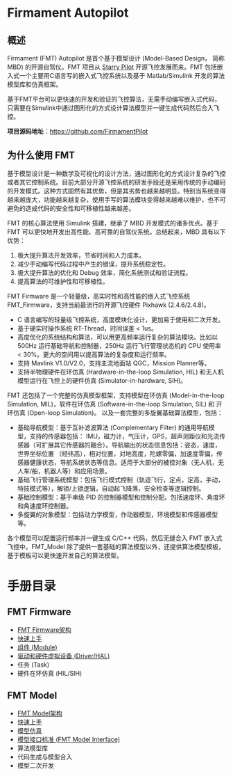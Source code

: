 # Firmament Autopilot

## 概述
Firmament (FMT) Autopilot 是首个基于模型设计 (Model-Based Design， 简称MBD) 的开源自驾仪。FMT 项目从 [Starry Pilot](https://github.com/JcZou/StarryPilot) 开源飞控发展而来。FMT 包括嵌入式一个主要用C语言写的嵌入式飞控系统以及基于 Matlab/Simulink 开发的算法模型库和仿真框架。

基于FMT平台可以更快速的开发和验证的飞控算法，无需手动编写嵌入式代码，只需要在Simulink中通过图形化的方式设计算法模型并一键生成代码然后合入飞控。

**项目源码地址**：https://github.com/FirmamentPilot

## 为什么使用 FMT
基于模型设计是一种数学及可视化的设计方法，通过图形化的方式设计复杂的飞控或者其它控制系统。目前大部分开源飞控系统的研发手段还是采用传统的手动编码的开发模式。这种方式固然有其优势，但是其劣势也越来越明显。特别当系统变得越来越庞大，功能越来越复杂，使用手写的算法模块变得越来越难以维护，也不可避免的造成代码的安全性和可移植性越来越差。

FMT 的核心算法使用 Simulink 搭建，继承了 MBD 开发模式的诸多优点。基于 FMT 可以更快地开发出高性能、高可靠的自驾仪系统。总结起来，MBD 具有以下优势：

1. 极大提升算法开发效率，节省时间和人力成本。
2. 减少手动编写代码过程中产生的错误，提升系统稳定性。
3. 极大提升算法的优化和 Debug 效率，简化系统测试和验证流程。
4. 提高算法的可维护性和可移植性。

FMT Firmware 是一个轻量级，高实时性和高性能的嵌入式飞控系统 FMT_Firmware，支持当前最流行的开源飞控硬件 Pixhawk (2.4.6/2.4.8)。

- C 语言编写的轻量级飞控系统，高度模块化设计，更加易于使用和二次开发。
- 基于硬实时操作系统 RT-Thread，时间误差 < 1us。
- 高度优化的系统结构和算法，可以用更高频率运行复杂的算法模块。比如以 500Hz 运行基础导航和控制器，250Hz 运行飞行管理状态机的 CPU 使用率 < 30%。更大的空间用以提高算法的复杂度和运行频率。
- 支持 Mavlink V1.0/V2.0，支持主流地面站 QGC，Mission Planner等。
- 支持半物理硬件在环仿真 (Hardware-in-the-loop Simulation, HIL) 和无人机模型运行在飞控上的硬件仿真 (Simulator-in-hardware, SIH)。

FMT 还包括了一个完整的仿真模型框架，支持模型在环仿真 (Model-in-the-loop Simulation, MIL)，软件在环仿真 (Software-in-the-loop Simulation, SIL) 和 开环仿真 (Open-loop Simulation)。 以及一套完整的多旋翼基础算法模型，包括：

- 基础导航模型：基于互补滤波算法 (Complementary Filter) 的通用导航模型，支持的传感器包括： IMU，磁力计，气压计，GPS，超声测距仪和光流传感器（可扩展其它传感器的融合）。导航输出的状态信息包括：姿态，速度，世界坐标位置 （经纬高），相对位置，对地高度，陀螺零偏，加速度零偏，传感器健康状态，导航系统状态等信息。适用于大部分的被控对象（无人机，无人车/船，机器人等）和应用场景。
- 基础飞行管理系统模型：包括飞行模式控制（轨迹飞行，定点，定高，手动，特技模式等），解锁/上锁逻辑，自动起飞降落，安全检查等逻辑控制。
- 基础控制模型：基于串级 PID 的控制器模型和控制分配。包括速度环、角度环和角速度环控制器。
- 多旋翼的对象模型：包括动力学模型，作动器模型，环境模型和传感器模型等。

各个模型可以配置运行频率并一键生成 C/C++ 代码，然后无缝合入 FMT 嵌入式飞控中。FMT_Model 除了提供一套基础的算法模型以外，还提供算法模型模板，基于模板可以更快速开发自己的算法模型。

# 手册目录

## FMT Firmware

- [FMT Firmware架构](fmt_firmware/architecture/architecture.md)
- [快速上手](fmt_firmware/quick_start/quick_start.md)
- [组件 (Module)](fmt_firmware/module/module.md)
- [驱动和硬件虚拟设备 (Driver/HAL)](fmt_firmware/device/device.md)
- 任务 (Task)
- 硬件在环仿真 (HIL/SIH)

## FMT Model

- [FMT Model架构](fmt_model/architecture/architecture.md)
- [快速上手](fmt_model/quick_start/quick_start.md)
- [模型仿真](fmt_model/simulation/simulation.md)
- [模型接口标准 (FMT Model Interface)](fmt_model/fmt_model_interface/fmt_model_interface.md)
- 算法模型库
- 代码生成与模型合入
- 模型二次开发
